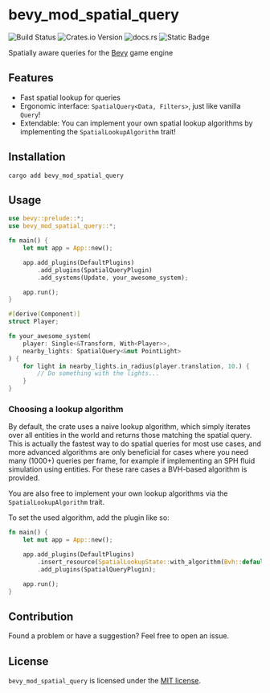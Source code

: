 # bevy_mod_spatial_query

![Build Status](https://github.com/feilkin/bevy_mod_spatial_query/workflows/Rust/badge.svg)
![Crates.io Version](https://img.shields.io/crates/v/bevy_mod_spatial_query)
![docs.rs](https://img.shields.io/docsrs/bevy_mod_spatial_query)
![Static Badge](https://img.shields.io/badge/License-MIT-blue)

Spatially aware queries for the [Bevy](http://bevyengine.org/) game engine

## Features

- Fast spatial lookup for queries
- Ergonomic interface: `SpatialQuery<Data, Filters>`, just like vanilla `Query`!
- Extendable: You can implement your own spatial lookup algorithms by implementing the `SpatialLookupAlgorithm` trait!

## Installation

`cargo add bevy_mod_spatial_query`

## Usage

```rust
use bevy::prelude::*;
use bevy_mod_spatial_query::*;

fn main() {
    let mut app = App::new();

    app.add_plugins(DefaultPlugins)
        .add_plugins(SpatialQueryPlugin)
        .add_systems(Update, your_awesome_system);

    app.run();
}

#[derive(Component)]
struct Player;

fn your_awesome_system(
    player: Single<&Transform, With<Player>>,
    nearby_lights: SpatialQuery<&mut PointLight>
) {
    for light in nearby_lights.in_radius(player.translation, 10.) {
        // Do something with the lights...
    }
}
```

### Choosing a lookup algorithm

By default, the crate uses a naive lookup algorithm, which simply iterates over all entities in the world and returns
those matching the spatial query. This is actually the fastest way to do spatial queries for most use cases, and more
advanced algorithms are only beneficial for cases where you need many (1000+) queries per frame, for example if
implementing an SPH fluid simulation using entities. For these rare cases a BVH-based algorithm is provided.

You are also free to implement your own lookup algorithms via the `SpatialLookupAlgorithm` trait.

To set the used algorithm, add the plugin like so:

```rust
fn main() {
    let mut app = App::new();

    app.add_plugins(DefaultPlugins)
        .insert_resource(SpatialLookupState::with_algorithm(Bvh::default()))
        .add_plugins(SpatialQueryPlugin);

    app.run();
}
```

## Contribution

Found a problem or have a suggestion? Feel free to open an issue.

## License

`bevy_mod_spatial_query` is licensed under the [MIT license](LICENSE).